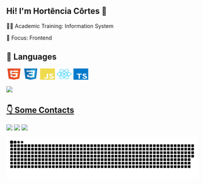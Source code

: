 ## Hi! I'm Hortência Côrtes 👋

  <p> 👨‍🎓 Academic Training: Information System </p>
  <p> 🎯 Focus: Frontend </p>
  
## 🚀 Languages
  <div style="display: inline_block" >
    <img align="center" alt="HTML" height="30" width="40" src="https://raw.githubusercontent.com/devicons/devicon/master/icons/html5/html5-original.svg">
    <img align="center" alt="CSS" height="30" width="40" src="https://raw.githubusercontent.com/devicons/devicon/master/icons/css3/css3-original.svg">
    <img align="center" alt="Js" height="30" width="40" src="https://raw.githubusercontent.com/devicons/devicon/master/icons/javascript/javascript-plain.svg">
    <img align="center" alt="React" height="30" width="40" src="https://raw.githubusercontent.com/devicons/devicon/master/icons/react/react-original.svg">
    <img align="center" alt="React" height="30" width="40" src="https://raw.githubusercontent.com/devicons/devicon/master/icons/typescript/typescript-original.svg">
  </div>
  <br />
  <div>
    <a href="https://github.com/HortenciaCorts">
    <img height="180em" src="https://github-readme-stats.vercel.app/api/top-langs/?username=HortenciaCorts&layout=compact&langs_count=7&theme=dracula"/>
  </div>

  ## 👇 Some Contacts
 
  <div> 
    <a href = "mailto:hortencia.cortes@gmail.com"><img src="https://img.shields.io/badge/-Gmail-%23333?style=for-the-badge&logo=gmail&logoColor=white" target="_blank"></a>
    <a href="https://www.linkedin.com/in/hortenciacortes/" target="_blank"><img src="https://img.shields.io/badge/-LinkedIn-%230077B5?style=for-the-badge&logo=linkedin&logoColor=white" target="_blank"></a> 
    <a href="https://www.instagram.com/hortenciacorts/" target="_blank"><img src="https://img.shields.io/badge/-Instagram-%23E4405F?style=for-the-badge&logo=instagram&logoColor=white" target="_blank"></a>
 
  ![Snake animation](https://github.com/HortenciaCorts/HortenciaCorts/blob/output/github-contribution-grid-snake.svg)
  </div>


<!--
**HortenciaCorts/HortenciaCorts** is a ✨ _special_ ✨ repository because its `README.md` (this file) appears on your GitHub profile.

Here are some ideas to get you started:

- 🔭 I’m currently working on ...
- 🌱 I’m currently learning ...
- 👯 I’m looking to collaborate on ...
- 🤔 I’m looking for help with ...
- 💬 Ask me about ...
- 📫 How to reach me: ...
- 😄 Pronouns: ...
- ⚡ Fun fact: ...
-->
